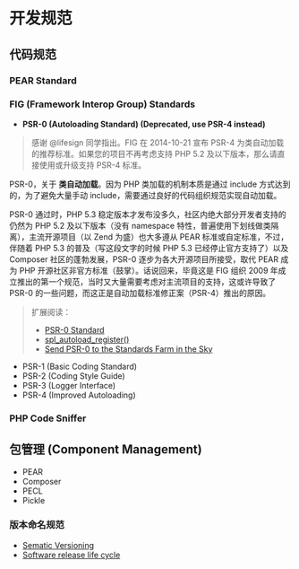 # 开发规范

## 代码规范

### PEAR Standard

### FIG (Framework Interop Group) Standards

* **PSR-0 (Autoloading Standard) (Deprecated, use PSR-4 instead)**
 > 感谢 @lifesign 同学指出。FIG 在 2014-10-21 宣布 PSR-4 为类自动加载的推荐标准。如果您的项目不再考虑支持 PHP 5.2 及以下版本，那么请直接使用或升级支持 PSR-4 标准。 

 PSR-0，关于 **类自动加载**。因为 PHP 类加载的机制本质是通过 include 方式达到的，为了避免大量手动 include，需要通过良好的代码组织规范实现自动加载。

 PSR-0 通过时，PHP 5.3 稳定版本才发布没多久，社区内绝大部分开发者支持的仍然为 PHP 5.2 及以下版本（没有 namespace 特性，普遍使用下划线做类隔离），主流开源项目（以 Zend 为盛）也大多遵从 PEAR 标准或自定标准，不过，伴随着 PHP 5.3 的普及（写这段文字的时候 PHP 5.3 已经停止官方支持了）以及 Composer 社区的蓬勃发展，PSR-0 逐步为各大开源项目所接受，取代 PEAR 成为 PHP 开源社区非官方标准（鼓掌）。话说回来，毕竟这是 FIG 组织 2009 年成立推出的第一个规范，当时又大量需要考虑对主流项目的支持，这或许导致了 PSR-0 的一些问题，而这正是自动加载标准修正案（PSR-4）推出的原因。

 > 扩展阅读：
 > * [PSR-0 Standard](http://www.php-fig.org/psr/psr-0/)
 > * [spl_autoload_register()](http://php.net/manual/de/function.spl-autoload-register.php)
 > * [Send PSR-0 to the Standards Farm in the Sky](https://philsturgeon.uk/php/2014/07/19/send-psr0-to-the-standards-farm-in-the-sky/)


* PSR-1 (Basic Coding Standard)
* PSR-2 (Coding Style Guide)
* PSR-3 (Logger Interface)
* PSR-4 (Improved Autoloading)

### PHP Code Sniffer

## 包管理 (Component Management)
 * PEAR
 * Composer
 * PECL
 * Pickle

### 版本命名规范
 * [Sematic Versioning](http://semver.org/)
 * [Software release life cycle](http://en.wikipedia.org/wiki/Software_release_life_cycle)
